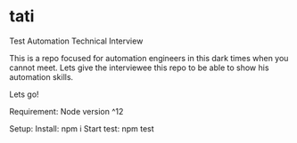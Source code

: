 # tati
Test Automation Technical Interview

This is a repo focused for automation engineers in this dark times when you cannot meet. Lets give the interviewee this repo to be able to show his automation skills.

Lets go!

Requirement:
Node version ^12

Setup:
Install: npm i
Start test: npm test
